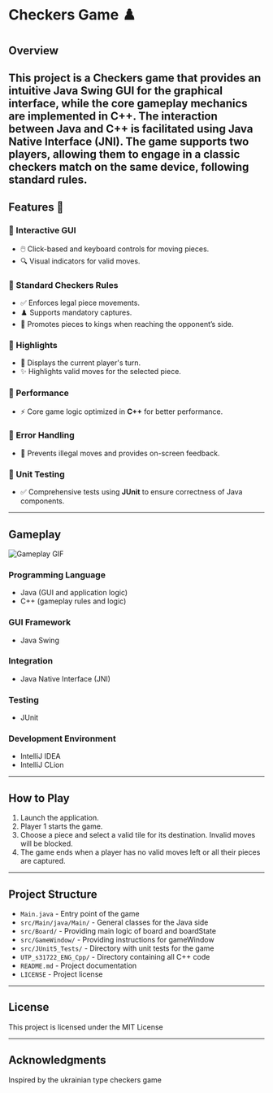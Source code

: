 # Checkers Game ♟️
## Overview
This project is a Checkers game that provides an intuitive **Java Swing GUI** for the graphical interface, 
while the core gameplay mechanics are implemented in **C++**. 
The interaction between Java and **C++** is facilitated using **Java Native Interface** (**JNI**). The game supports two players, allowing them to engage in a classic checkers match on the same device, following standard rules.
---
## **Features** 🚀

### **🔹 Interactive GUI**
- 🖱️ Click-based and keyboard controls for moving pieces.
- 🔍 Visual indicators for valid moves.

### **🔹 Standard Checkers Rules**
- ✅ Enforces legal piece movements.
- ♟️ Supports mandatory captures.
- 👑 Promotes pieces to kings when reaching the opponent’s side.

### **🔹 Highlights**
- 🔄 Displays the current player's turn.
- ✨ Highlights valid moves for the selected piece.

### **🔹 Performance**
- ⚡ Core game logic optimized in **C++** for better performance.

### **🔹 Error Handling**
- 🚫 Prevents illegal moves and provides on-screen feedback.

### **🔹 Unit Testing**
- ✅ Comprehensive tests using **JUnit** to ensure correctness of Java components.  

---
## Gameplay
![Gameplay GIF](UTP_s31722_Eng_Java/src/checkers.gif)

### **Programming Language**
- Java (GUI and application logic)
- C++ (gameplay rules and logic)

### **GUI Framework**
- Java Swing

### **Integration**
- Java Native Interface (JNI)

### **Testing**
- JUnit

### **Development Environment**
- IntelliJ IDEA
- IntelliJ CLion

---

## **How to Play**
1. Launch the application.
2. Player 1 starts the game.
3. Choose a piece and select a valid tile for its destination. Invalid moves will be blocked.
4. The game ends when a player has no valid moves left or all their pieces are captured.

---
## **Project Structure**

- `Main.java` - Entry point of the game
- `src/Main/java/Main/` - General classes for the Java side
- `src/Board/` - Providing main logic of board and boardState
- `src/GameWindow/` - Providing instructions for gameWindow
- `src/JUnit5_Tests/` - Directory with unit tests for the game
- `UTP_s31722_ENG_Cpp/` - Directory containing all C++ code
- `README.md` - Project documentation
- `LICENSE` - Project license  
---
## License
This project is licensed under the MIT License

---
## Acknowledgments
Inspired by the ukrainian type checkers game